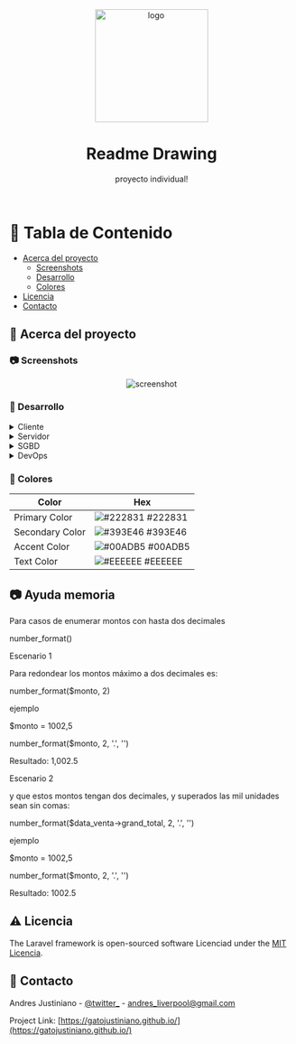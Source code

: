 


<!--
Readme de https://github.com/Louis3797/awesome-readme-template
y ultilizado para uso personal de GatoJustiniano para presentación de futuros proyectos :3
-->
<div align="center">

  <img src="assets/logo.png" alt="logo" width="200" height="auto" />
  <h1>Readme Drawing</h1>
  
  <p>
    proyecto individual! 
  </p>
</div>
<br />

<!-- Table of Contents -->
# :notebook_with_decorative_cover: Tabla de Contenido

- [Acerca del proyecto](#star2-acerca-del-proyecto)
  * [Screenshots](#camera-screenshots)
  * [Desarrollo](#space_invader-desarrollo)
  * [Colores](#art-colores)
- [Licencia](#warning-Licencia)
- [Contacto](#handshake-Contacto)

  

<!-- Acerca del proyecto -->
## :star2: Acerca del proyecto


<!-- Screenshots -->
### :camera: Screenshots

<div align="center"> 
  <img src="https://placehold.co/600x400?text=Your+Screenshot+here" alt="screenshot" />
</div>


<!-- Desarrollo -->
### :space_invader: Desarrollo

<details>
  <summary>Cliente</summary>
  <ul>
    <li>Plantillas Blade</li>
    <li>Material Kit</li>
  </ul>
</details>

<details>
  <summary>Servidor</summary>
  <ul>
    <li><a href="https://socket.io/">SocketIO</a></li>
    <li><a href="https://graphql.org/">GraphQL</a></li>
  </ul>
</details>

<details>
<summary>SGBD</summary>
  <ul>
    <li><a href="https://www.mysql.com/">MySQL</a></li>
    <li><a href="https://www.postgresql.org/">PostgreSQL</a></li>
    <li><a href="https://www.mongodb.com/">MongoDB</a></li>
  </ul>
</details>

<details>
<summary>DevOps</summary>
  <ul>
    <li><a href="https://www.docker.com/">Docker</a></li>
    <li><a href="https://www.jenkins.io/">Jenkins</a></li>
    <li><a href="https://circleci.com/">CircleCLI</a></li>
  </ul>
</details>

<!-- Colores -->
### :art: Colores

| Color             | Hex                                                                |
| ----------------- | ------------------------------------------------------------------ |
| Primary Color | ![#222831](https://via.placeholder.com/10/222831?text=+) #222831 |
| Secondary Color | ![#393E46](https://via.placeholder.com/10/393E46?text=+) #393E46 |
| Accent Color | ![#00ADB5](https://via.placeholder.com/10/00ADB5?text=+) #00ADB5 |
| Text Color | ![#EEEEEE](https://via.placeholder.com/10/EEEEEE?text=+) #EEEEEE |

<!-- Ayuda memoria -->
## :camera: Ayuda memoria

Para casos de enumerar montos con hasta dos decimales 

number_format()

Escenario 1 

Para redondear los montos máximo a dos decimales es: 

number_format($monto, 2)

ejemplo 

$monto = 1002,5

number_format($monto, 2, '.', '')

Resultado: 1,002.5


Escenario 2

y que estos montos tengan dos decimales, y superados las mil unidades sean sin comas: 

number_format($data_venta->grand_total, 2, '.', '')

ejemplo 

$monto = 1002,5

number_format($monto, 2, '.', '')

Resultado: 1002.5


<!-- Licencia -->
## :warning: Licencia

The Laravel framework is open-sourced software Licenciad under the [MIT Licencia](https://opensource.org/Licencias/MIT).

<!-- Contacto -->
## :handshake: Contacto

Andres Justiniano - [@twitter_](https://twitter.com/redsjustiniano) - andres_liverpool@gmail.com

Project Link: [https://gatojustiniano.github.io/](https://gatojustiniano.github.io/) 
